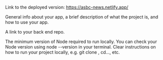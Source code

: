 Link to the deployed version: https://asbc-news.netlify.app/

General info about your app, a brief description of what the project is, and how to use your app.

A link to your back end repo.

The minimum version of Node required to run locally. You can check your Node version using node --version in your terminal.
Clear instructions on how to run your project locally, e.g. git clone <repo-url>, cd..., etc.

